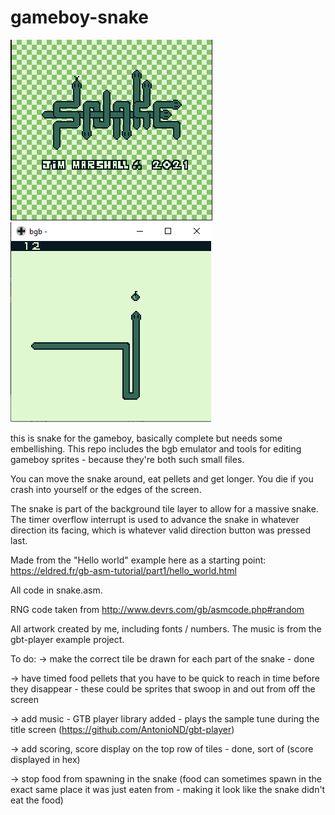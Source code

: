 # gameboy-snake
![alt text](https://github.com/JimMarshall35/gameboy-snake/blob/main/titlescreen.png?raw=true)
![alt text](https://github.com/JimMarshall35/gameboy-snake/blob/main/screenshot.png?raw=true)






this is snake for the gameboy, basically complete but needs some embellishing. This repo includes the bgb emulator and tools for editing gameboy sprites - because they're both such small files.

You can move the snake around, eat pellets and get longer. You die if you crash into yourself or the edges of the screen.

The snake is part of the background tile layer to allow for a massive snake. The timer overflow interrupt is used to advance the snake in whatever direction its facing, which is whatever valid direction button was pressed last.

Made from the "Hello world" example here as a starting point: https://eldred.fr/gb-asm-tutorial/part1/hello_world.html

All code in snake.asm. 

RNG code taken from http://www.devrs.com/gb/asmcode.php#random

All artwork created by me, including fonts / numbers. The music is from the gbt-player example project.

To do:
-> make the correct tile be drawn for each part of the snake - done

-> have timed food pellets that you have to be quick to reach in time before they disappear - these could be sprites that swoop in and out from off the screen

-> add music - GTB player library added - plays the sample tune during the title screen (https://github.com/AntonioND/gbt-player)

-> add scoring, score display on the top row of tiles - done, sort of (score displayed in hex)

-> stop food from spawning in the snake (food can sometimes spawn in the exact same place it was just eaten from - making it look like the snake didn't eat the food)
